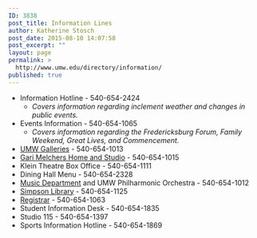 ```yaml
---
ID: 3838
post_title: Information Lines
author: Katherine Stosch
post_date: 2015-08-10 14:07:58
post_excerpt: ""
layout: page
permalink: >
  http://www.umw.edu/directory/information/
published: true
---
```

<ul>
	<li>Information Hotline - 540-654-2424
<ul>
	<li><em>Covers information regarding inclement weather and changes in public events.</em></li>
</ul>
</li>
	<li>Events Information - 540-654-1065
<ul>
	<li><em>Covers information regarding the Fredericksburg Forum, Family Weekend, Great Lives, and Commencement.</em></li>
</ul>
</li>
	<li><a href="/directory/department/provost/cas/art-and-art-history/university-galleries/">UMW Galleries</a> - 540-654-1013</li>
	<li><a href="/directory/department/provost/cas/gari-melchers-home-and-studio/">Gari Melchers Home and Studio</a> - 540-654-1015</li>
	<li>Klein Theatre Box Office - 540-654-1111</li>
	<li>Dining Hall Menu - 540-654-2328</li>
	<li><a href="/directory/department/provost/cas/music/">Music Department</a> and UMW Philharmonic Orchestra - 540-654-1012</li>
	<li><a href="/directory/department/provost/library/">Simpson Library</a> - 540-654-1125</li>
	<li><a href="/directory/department/provost/enrollment/registrars-office/">Registrar</a> - 540-654-1063</li>
	<li>Student Information Desk - 540-654-1835</li>
	<li>Studio 115 - 540-654-1397</li>
	<li>Sports Information Hotline - 540-654-1869</li>
</ul>